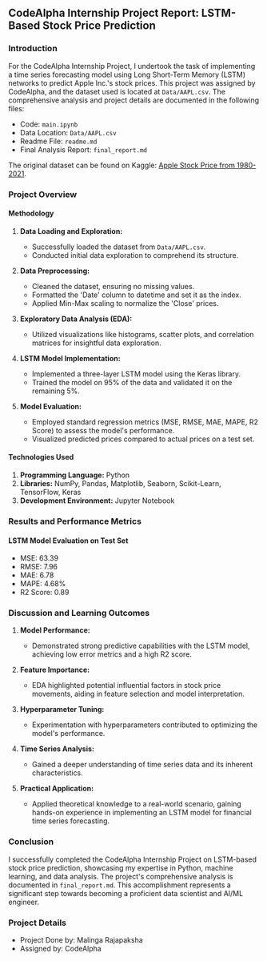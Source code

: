 ## CodeAlpha Internship Project Report: LSTM-Based Stock Price Prediction

### Introduction

For the CodeAlpha Internship Project, I undertook the task of implementing a time series forecasting model using Long Short-Term Memory (LSTM) networks to predict Apple Inc.'s stock prices. This project was assigned by CodeAlpha, and the dataset used is located at `Data/AAPL.csv`. The comprehensive analysis and project details are documented in the following files:

- Code: `main.ipynb`
- Data Location: `Data/AAPL.csv`
- Readme File: `readme.md`
- Final Analysis Report: `final_report.md`

The original dataset can be found on Kaggle: [Apple Stock Price from 1980-2021](https://www.kaggle.com/datasets/meetnagadia/apple-stock-price-from-19802021).

### Project Overview

#### Methodology

1. **Data Loading and Exploration:**

   - Successfully loaded the dataset from `Data/AAPL.csv`.
   - Conducted initial data exploration to comprehend its structure.

2. **Data Preprocessing:**

   - Cleaned the dataset, ensuring no missing values.
   - Formatted the 'Date' column to datetime and set it as the index.
   - Applied Min-Max scaling to normalize the 'Close' prices.

3. **Exploratory Data Analysis (EDA):**

   - Utilized visualizations like histograms, scatter plots, and correlation matrices for insightful data exploration.

4. **LSTM Model Implementation:**

   - Implemented a three-layer LSTM model using the Keras library.
   - Trained the model on 95% of the data and validated it on the remaining 5%.

5. **Model Evaluation:**

   - Employed standard regression metrics (MSE, RMSE, MAE, MAPE, R2 Score) to assess the model's performance.
   - Visualized predicted prices compared to actual prices on a test set.

#### Technologies Used

1. **Programming Language:** Python
2. **Libraries:** NumPy, Pandas, Matplotlib, Seaborn, Scikit-Learn, TensorFlow, Keras
3. **Development Environment:** Jupyter Notebook

### Results and Performance Metrics

#### LSTM Model Evaluation on Test Set

- MSE: 63.39
- RMSE: 7.96
- MAE: 6.78
- MAPE: 4.68%
- R2 Score: 0.89

### Discussion and Learning Outcomes

1. **Model Performance:**

   - Demonstrated strong predictive capabilities with the LSTM model, achieving low error metrics and a high R2 score.

2. **Feature Importance:**

   - EDA highlighted potential influential factors in stock price movements, aiding in feature selection and model interpretation.

3. **Hyperparameter Tuning:**

   - Experimentation with hyperparameters contributed to optimizing the model's performance.

4. **Time Series Analysis:**

   - Gained a deeper understanding of time series data and its inherent characteristics.

5. **Practical Application:**

   - Applied theoretical knowledge to a real-world scenario, gaining hands-on experience in implementing an LSTM model for financial time series forecasting.

### Conclusion

I successfully completed the CodeAlpha Internship Project on LSTM-based stock price prediction, showcasing my expertise in Python, machine learning, and data analysis. The project's comprehensive analysis is documented in `final_report.md`. This accomplishment represents a significant step towards becoming a proficient data scientist and AI/ML engineer.

### Project Details

- Project Done by: Malinga Rajapaksha
- Assigned by: CodeAlpha